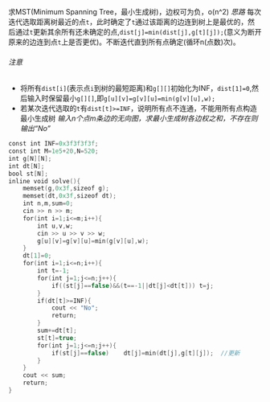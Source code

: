
求MST(Minimum Spanning Tree，最小生成树)，边权可为负，o(n^2)
*思路*
每次迭代选取距离树最近的点`t`，此时确定了`t`通过该距离的边连到树上是最优的，然后通过`t`更新其余所有还未确定的点,`dist[j]=min(dist[j],g[t][j]);`(意义为断开原来的边连到点`t`上是否更优)。不断迭代直到所有点确定(循环n(点数)次)。
###### 注意
- 将所有`dist[i]`(表示点`i`到树的最短距离)和`g[][]`初始化为INF，`dist[1]=0`,然后输入时保留最小`g[][]`,即`g[u][v]=g[v][u]=min(g[v][u],w);`
- 若某次迭代选取的`t`有`dist[t]>=INF`，说明所有点不连通，不能用所有点构造最小生成树
*输入n个点m条边的无向图，求最小生成树各边权之和，不存在则输出“No”*
```cpp
const int INF=0x3f3f3f3f;  
const int M=1e5+20,N=520;  
int g[N][N];  
int dt[N];  
bool st[N];  
inline void solve(){  
    memset(g,0x3f,sizeof g);  
    memset(dt,0x3f,sizeof dt);  
    int n,m,sum=0;  
    cin >> n >> m;  
    for(int i=1;i<=m;i++){  
        int u,v,w;  
        cin >> u >> v >> w;  
        g[u][v]=g[v][u]=min(g[v][u],w);  
    }  
    dt[1]=0;  
    for(int i=1;i<=n;i++){  
        int t=-1;  
        for(int j=1;j<=n;j++){  
            if((st[j]==false)&&(t==-1||dt[j]<dt[t])) t=j;  
        }  
        if(dt[t]>=INF){  
            cout << "No";  
            return;  
        }  
        sum+=dt[t];  
        st[t]=true;  
        for(int j=1;j<=n;j++){  
            if(st[j]==false)    dt[j]=min(dt[j],g[t][j]);  //更新
        }  
    }  
    cout << sum;  
    return;  
}
```